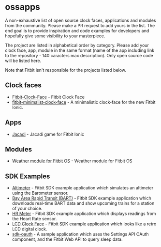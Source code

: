 # ossapps
A non-exhaustive list of open source clock faces, applications and modules from the community. Please make a PR request to add yours in the list. The end goal is to provide inspiration and code examples for developers and hopefully give some visibility to your masterpiece.

The project are listed in alphabetical order by category. Please add your clock face, app, module in the same format (name of the app including link to the repository - 140 caracters max description). Only open source code will be listed here.

Note that Fitbit isn't responsible for the projects listed below.

## Clock faces
* [Fitbit-Clock-Face](https://github.com/j-snow/Fitbit-Clock-Face) - Fitbit Clock Face
* [fitbit-minimalist-clock-face](https://github.com/chandanv89/fitbit-minimalist-clock-face) - A minimalistic clock-face for the new Fitbit Ionic.

## Apps
* [Jacadi](https://github.com/gregoiresage/jacadi/) - Jacadi game for Fitbit Ionic

## Modules
* [Weather module for Fitbit OS](https://github.com/gregoiresage/fitbit-weather) - Weather module for Fitbit OS

## SDK Examples
* [Altimeter](https://github.com/Fitbit/sdk-altimeter) - Fitbit SDK example application which simulates an altimeter using the Barometer sensor.
* [Bay Area Rapid Transit (BART)](https://github.com/Fitbit/sdk-bart) - Fitbit SDK example application which downloads real-time BART data and show upcoming trains for a station of your choice.
* [HR Meter](https://github.com/Fitbit/sdk-hr-meter) - Fitbit SDK example application which displays readings from the Heart Rate sensor.
* [LCD Clock Face](https://github.com/Fitbit/sdk-lcd-clock) - Fitbit SDK example application which looks like a retro LCD digital clock.
* [sdk-oauth](https://github.com/Fitbit/sdk-oauth) - A sample application which uses the Settings API OAuth component, and the Fitbit Web API to query sleep data.
